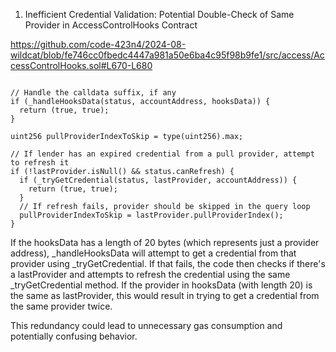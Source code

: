 1. Inefficient Credential Validation: Potential Double-Check of Same Provider in AccessControlHooks Contract

https://github.com/code-423n4/2024-08-wildcat/blob/fe746cc0fbedc4447a981a50e6ba4c95f98b9fe1/src/access/AccessControlHooks.sol#L670-L680

```solidity

// Handle the calldata suffix, if any
if (_handleHooksData(status, accountAddress, hooksData)) {
  return (true, true);
}

uint256 pullProviderIndexToSkip = type(uint256).max;

// If lender has an expired credential from a pull provider, attempt to refresh it
if (!lastProvider.isNull() && status.canRefresh) {
  if (_tryGetCredential(status, lastProvider, accountAddress)) {
    return (true, true);
  }
  // If refresh fails, provider should be skipped in the query loop
  pullProviderIndexToSkip = lastProvider.pullProviderIndex();
}
```

If the hooksData has a length of 20 bytes (which represents just a provider address), _handleHooksData will attempt to get a credential from that provider using _tryGetCredential.
If that fails, the code then checks if there's a lastProvider and attempts to refresh the credential using the same _tryGetCredential method.
If the provider in hooksData (with length 20) is the same as lastProvider, this would result in trying to get a credential from the same provider twice.

This redundancy could lead to unnecessary gas consumption and potentially confusing behavior. 